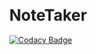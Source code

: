 # NoteTaker
[![Codacy Badge](https://api.codacy.com/project/badge/Grade/277325f689744866885f232abc784667)](https://app.codacy.com/manual/jeetg57/NoteTaker?utm_source=github.com&utm_medium=referral&utm_content=Jeetg57/NoteTaker&utm_campaign=Badge_Grade_Dashboard)